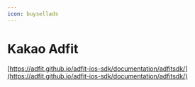 ```yaml
---
icon: buysellads
---
```


# Kakao Adfit

[https://adfit.github.io/adfit-ios-sdk/documentation/adfitsdk/](https://adfit.github.io/adfit-ios-sdk/documentation/adfitsdk/)
